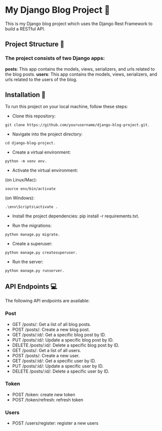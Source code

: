 # My Django Blog Project :newspaper:

This is my Django blog project which uses the Django Rest Framework to build a RESTful API.

## Project Structure :file_folder:

### The project consists of two Django apps:

**posts**: This app contains the models, views, serializers, and urls related to the blog posts.
**users**: This app contains the models, views, serializers, and urls related to the users of the blog.

## Installation :rocket:
To run this project on your local machine, follow these steps:

- Clone this repository: 
```
git clone https://github.com/yourusername/django-blog-project.git.
```
- Navigate into the project directory: 
```
cd django-blog-project.
```

- Create a virtual environment:
```
python -m venv env.
```
- Activate the virtual environment:

(on Linux/Mac):
```
source env/bin/activate 
```
(on Windows):
```
.\env\Scripts\activate .
```


- Install the project dependencies: 
pip install -r requirements.txt.

- Run the migrations:
```
python manage.py migrate.
```
- Create a superuser:
```
python manage.py createsuperuser.
```
- Run the server:
```
python manage.py runserver.
```

## API Endpoints :computer:

The following API endpoints are available:

### Post

- GET /posts/: Get a list of all blog posts.
- POST /posts/: Create a new blog post.
- GET /posts/:id/: Get a specific blog post by ID.
- PUT /posts/:id/: Update a specific blog post by ID.
- DELETE /posts/:id/: Delete a specific blog post by ID.
- GET /posts/: Get a list of all users.
- POST /posts/: Create a new user.
- GET /posts/:id/: Get a specific user by ID.
- PUT /posts/:id/: Update a specific user by ID.
- DELETE /posts/:id/: Delete a specific user by ID.

### Token
- POST /token: create new token 
- POST /token/refresh: refresh token

### Users
- POST /users/register: register a new users